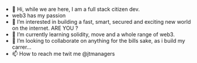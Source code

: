 - 👋 Hi, while we are here, I am a full stack citizen dev.
- web3 has my passion
- 👀 I’m interested in building a fast, smart, secured and exciting new world on the internet. ARE YOU ?
- 🌱 I’m currently learning solidity, move and a whole range of web3.
- 💞️ I’m looking to collaborate on anything for the bills sake, as i build my carrer...
- 📫 How to reach me twit me @jtmanagers 

<!---
jtmanagers/jtmanagers is a ✨ special ✨ repository because its `README.md` (this file) appears on your GitHub profile.
You can click the Preview link to take a look at your changes.
--->
